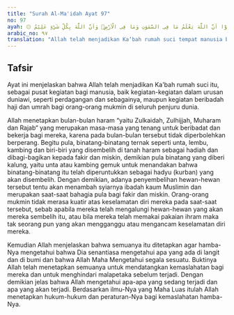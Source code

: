 ```yaml
---
title: "Surah Al-Ma'idah Ayat 97"
no: 97
ayah: ۞ جَعَلَ اللّٰهُ الْكَعْبَةَ الْبَيْتَ الْحَرَامَ قِيٰمًا لِّلنَّاسِ وَالشَّهْرَ الْحَرَامَ وَالْهَدْيَ وَالْقَلَاۤىِٕدَ ۗذٰلِكَ لِتَعْلَمُوْٓا اَنَّ اللّٰهَ يَعْلَمُ مَا فِى السَّمٰوٰتِ وَمَا فِى الْاَرْضِۙ وَاَنَّ اللّٰهَ بِكُلِّ شَيْءٍ عَلِيْمٌ 
arabic_no: ٩٧
translation: "Allah telah menjadikan Ka‘bah rumah suci tempat manusia berkumpul. Demikian pula bulan haram, hadyu dan qala'id. Yang demikian itu agar kamu mengetahui, bahwa Allah mengetahui apa yang ada di langit dan apa yang ada di bumi, dan bahwa Allah Maha Mengetahui segala sesuatu."
---
```


## Tafsir

Ayat ini menjelaskan bahwa Allah telah menjadikan Ka'bah rumah suci itu, sebagai pusat kegiatan bagi manusia, baik kegiatan-kegiatan dalam urusan duniawi, seperti perdagangan dan sebagainya, maupun kegiatan beribadah haji dan umrah bagi orang-orang mukmin di seluruh penjuru dunia.

Allah menetapkan bulan-bulan haram “yaitu Zulkaidah, Zulhijjah, Muharam dan Rajab“ yang merupakan masa-masa yang tenang untuk beribadat dan bekerja bagi mereka, karena pada bulan-bulan tersebut tidak diperbolehkan berperang. Begitu pula, binatang-binatang ternak seperti unta, lembu, kambing dan biri-biri yang disembelih di tanah haram sebagai hadiah dan dibagi-bagikan kepada fakir dan miskin, demikian pula binatang yang diberi kalung, yaitu unta atau kambing gemuk untuk menandakan bahwa binatang-binatang itu telah diperuntukkan sebagai hadyu (kurban) yang akan disembelih. Dengan demikian, adanya penyembelihan hewan-hewan tersebut tentu akan menambah syiarnya ibadah kaum Muslimin dan merupakan saat-saat bahagia pula bagi fakir dan miskin. Orang-orang mukmin tidak merasa kuatir atas keselamatan diri mereka pada saat-saat tersebut, sebab apabila mereka telah mengalungi hewan-hewan yang akan mereka sembelih itu, atau bila mereka telah memakai pakaian ihram maka tak seorang pun yang akan mengganggu atau mengancam keselamatan diri mereka.

Kemudian Allah menjelaskan bahwa semuanya itu ditetapkan agar hamba-Nya mengetahui bahwa Dia senantiasa mengetahui apa yang ada di langit dan di bumi dan bahwa Allah Maha Mengetahui segala sesuatu. Buktinya Allah telah menetapkan semuanya untuk mendatangkan kemaslahatan bagi mereka dan untuk menghindari malapetaka sebelum terjadi. Dengan demikian jelas bahwa Allah mengetahui apa-apa yang sedang terjadi dan apa yang akan terjadi. Berdasarkan ilmu-Nya yang Maha Luas itulah Allah menetapkan hukum-hukum dan peraturan-Nya bagi kemaslahatan hamba-Nya.